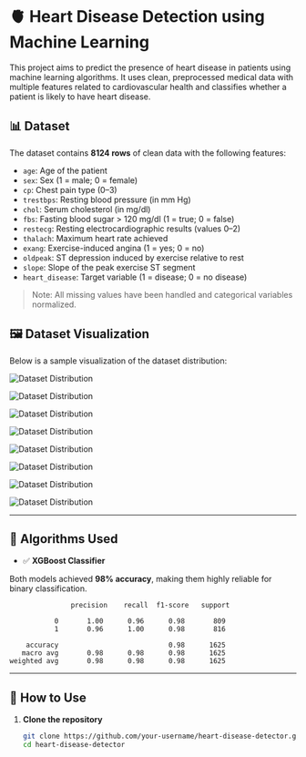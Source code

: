 # 🫀 Heart Disease Detection using Machine Learning

This project aims to predict the presence of heart disease in patients using machine learning algorithms. It uses clean, preprocessed medical data with multiple features related to cardiovascular health and classifies whether a patient is likely to have heart disease.

## 📊 Dataset

The dataset contains **8124 rows** of clean data with the following features:

- `age`: Age of the patient
- `sex`: Sex (1 = male; 0 = female)
- `cp`: Chest pain type (0–3)
- `trestbps`: Resting blood pressure (in mm Hg)
- `chol`: Serum cholesterol (in mg/dl)
- `fbs`: Fasting blood sugar > 120 mg/dl (1 = true; 0 = false)
- `restecg`: Resting electrocardiographic results (values 0–2)
- `thalach`: Maximum heart rate achieved
- `exang`: Exercise-induced angina (1 = yes; 0 = no)
- `oldpeak`: ST depression induced by exercise relative to rest
- `slope`: Slope of the peak exercise ST segment
- `heart_disease`: Target variable (1 = disease; 0 = no disease)

> Note: All missing values have been handled and categorical variables normalized.

## 🖼️ Dataset Visualization

Below is a sample visualization of the dataset distribution:

![Dataset Distribution](screenshots/Figure_1.png)

![Dataset Distribution](screenshots/Figure_2.png)

![Dataset Distribution](screenshots/Figure_3.png)

![Dataset Distribution](screenshots/Figure_4.png)

![Dataset Distribution](screenshots/Figure_5.png)

![Dataset Distribution](screenshots/Figure_6.png)

![Dataset Distribution](screenshots/Figure_7.png)

![Dataset Distribution](screenshots/Figure_8.png)

---

## 🧠 Algorithms Used

- ✅ **XGBoost Classifier**

Both models achieved **98% accuracy**, making them highly reliable for binary classification.

```
               precision    recall  f1-score   support

           0       1.00      0.96      0.98       809
           1       0.96      1.00      0.98       816

    accuracy                           0.98      1625
   macro avg       0.98      0.98      0.98      1625
weighted avg       0.98      0.98      0.98      1625
```
---

## 🚀 How to Use

1. **Clone the repository**
   ```bash
   git clone https://github.com/your-username/heart-disease-detector.git
   cd heart-disease-detector
